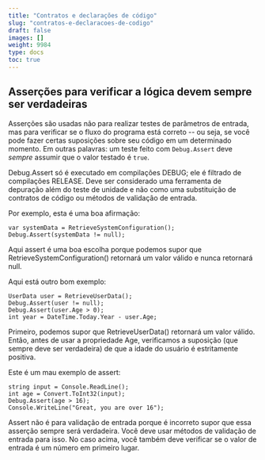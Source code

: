 ```yaml
---
title: "Contratos e declarações de código"
slug: "contratos-e-declaracoes-de-codigo"
draft: false
images: []
weight: 9984
type: docs
toc: true
---
```


## Asserções para verificar a lógica devem sempre ser verdadeiras
Asserções são usadas não para realizar testes de parâmetros de entrada, mas para verificar se o fluxo do programa está correto -- ou seja, se você pode fazer certas suposições sobre seu código em um determinado momento. Em outras palavras: um teste feito com `Debug.Assert` deve *sempre* assumir que o valor testado é `true`.

Debug.Assert só é executado em compilações DEBUG; ele é filtrado de compilações RELEASE. Deve ser considerado uma ferramenta de depuração além do teste de unidade e não como uma substituição de contratos de código ou métodos de validação de entrada.

Por exemplo, esta é uma boa afirmação:

    var systemData = RetrieveSystemConfiguration();
    Debug.Assert(systemData != null);

Aqui assert é uma boa escolha porque podemos supor que RetrieveSystemConfiguration() retornará um valor válido e nunca retornará null.

Aqui está outro bom exemplo:

    UserData user = RetrieveUserData();
    Debug.Assert(user != null);
    Debug.Assert(user.Age > 0);
    int year = DateTime.Today.Year - user.Age;

Primeiro, podemos supor que RetrieveUserData() retornará um valor válido. Então, antes de usar a propriedade Age, verificamos a suposição (que sempre deve ser verdadeira) de que a idade do usuário é estritamente positiva.

Este é um mau exemplo de assert:

    string input = Console.ReadLine();
    int age = Convert.ToInt32(input);
    Debug.Assert(age > 16);
    Console.WriteLine("Great, you are over 16");

Assert não é para validação de entrada porque é incorreto supor que essa asserção sempre será verdadeira. Você deve usar métodos de validação de entrada para isso. No caso acima, você também deve verificar se o valor de entrada é um número em primeiro lugar.


